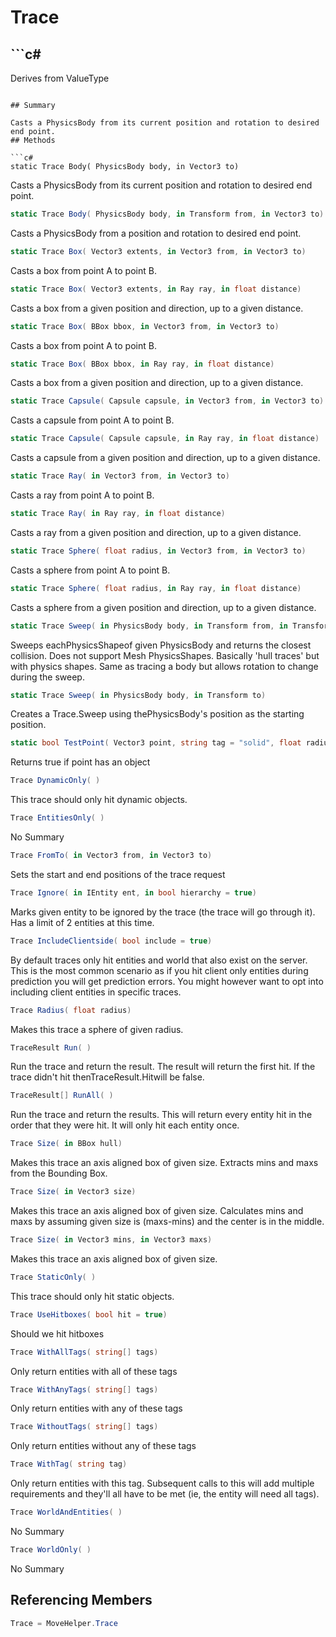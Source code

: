 # Trace

## ```c#
Derives from ValueType
```

## Summary

Casts a PhysicsBody from its current position and rotation to desired end point.
## Methods

```c#
static Trace Body( PhysicsBody body, in Vector3 to) 
```
Casts a PhysicsBody from its current position and rotation to desired end point.
```c#
static Trace Body( PhysicsBody body, in Transform from, in Vector3 to) 
```
Casts a PhysicsBody from a position and rotation to desired end point.
```c#
static Trace Box( Vector3 extents, in Vector3 from, in Vector3 to) 
```
Casts a box from point A to point B.
```c#
static Trace Box( Vector3 extents, in Ray ray, in float distance) 
```
Casts a box from a given position and direction, up to a given distance.
```c#
static Trace Box( BBox bbox, in Vector3 from, in Vector3 to) 
```
Casts a box from point A to point B.
```c#
static Trace Box( BBox bbox, in Ray ray, in float distance) 
```
Casts a box from a given position and direction, up to a given distance.
```c#
static Trace Capsule( Capsule capsule, in Vector3 from, in Vector3 to) 
```
Casts a capsule from point A to point B.
```c#
static Trace Capsule( Capsule capsule, in Ray ray, in float distance) 
```
Casts a capsule from a given position and direction, up to a given distance.
```c#
static Trace Ray( in Vector3 from, in Vector3 to) 
```
Casts a ray from point A to point B.
```c#
static Trace Ray( in Ray ray, in float distance) 
```
Casts a ray from a given position and direction, up to a given distance.
```c#
static Trace Sphere( float radius, in Vector3 from, in Vector3 to) 
```
Casts a sphere from point A to point B.
```c#
static Trace Sphere( float radius, in Ray ray, in float distance) 
```
Casts a sphere from a given position and direction, up to a given distance.
```c#
static Trace Sweep( in PhysicsBody body, in Transform from, in Transform to) 
```
Sweeps eachPhysicsShapeof given PhysicsBody and returns the closest collision. Does not support Mesh PhysicsShapes.
Basically 'hull traces' but with physics shapes.
Same as tracing a body but allows rotation to change during the sweep.
```c#
static Trace Sweep( in PhysicsBody body, in Transform to) 
```
Creates a Trace.Sweep using thePhysicsBody's position as the starting position.
```c#
static bool TestPoint( Vector3 point, string tag = "solid", float radius = 0.5) 
```
Returns true if point has an object
```c#
Trace DynamicOnly( ) 
```
This trace should only hit dynamic objects.
```c#
Trace EntitiesOnly( ) 
```
No Summary
```c#
Trace FromTo( in Vector3 from, in Vector3 to) 
```
Sets the start and end positions of the trace request
```c#
Trace Ignore( in IEntity ent, in bool hierarchy = true) 
```
Marks given entity to be ignored by the trace (the trace will go through it). Has a limit of 2 entities at this time.
```c#
Trace IncludeClientside( bool include = true) 
```
By default traces only hit entities and world that also exist on the server. This is the most common scenario as
if you hit client only entities during prediction you will get prediction errors.
You might however want to opt into including client entities in specific traces.
```c#
Trace Radius( float radius) 
```
Makes this trace a sphere of given radius.
```c#
TraceResult Run( ) 
```
Run the trace and return the result. The result will return the first hit.
If the trace didn't hit thenTraceResult.Hitwill be false.
```c#
TraceResult[] RunAll( ) 
```
Run the trace and return the results. This will return every entity hit in the
order that they were hit. It will only hit each entity once.
```c#
Trace Size( in BBox hull) 
```
Makes this trace an axis aligned box of given size. Extracts mins and maxs from the Bounding Box.
```c#
Trace Size( in Vector3 size) 
```
Makes this trace an axis aligned box of given size. Calculates mins and maxs by assuming given size is (maxs-mins) and the center is in the middle.
```c#
Trace Size( in Vector3 mins, in Vector3 maxs) 
```
Makes this trace an axis aligned box of given size.
```c#
Trace StaticOnly( ) 
```
This trace should only hit static objects.
```c#
Trace UseHitboxes( bool hit = true) 
```
Should we hit hitboxes
```c#
Trace WithAllTags( string[] tags) 
```
Only return entities with all of these tags
```c#
Trace WithAnyTags( string[] tags) 
```
Only return entities with any of these tags
```c#
Trace WithoutTags( string[] tags) 
```
Only return entities without any of these tags
```c#
Trace WithTag( string tag) 
```
Only return entities with this tag. Subsequent calls to this will add multiple requirements
and they'll all have to be met (ie, the entity will need all tags).
```c#
Trace WorldAndEntities( ) 
```
No Summary
```c#
Trace WorldOnly( ) 
```
No Summary
## Referencing Members

```c#
Trace = MoveHelper.Trace
```
